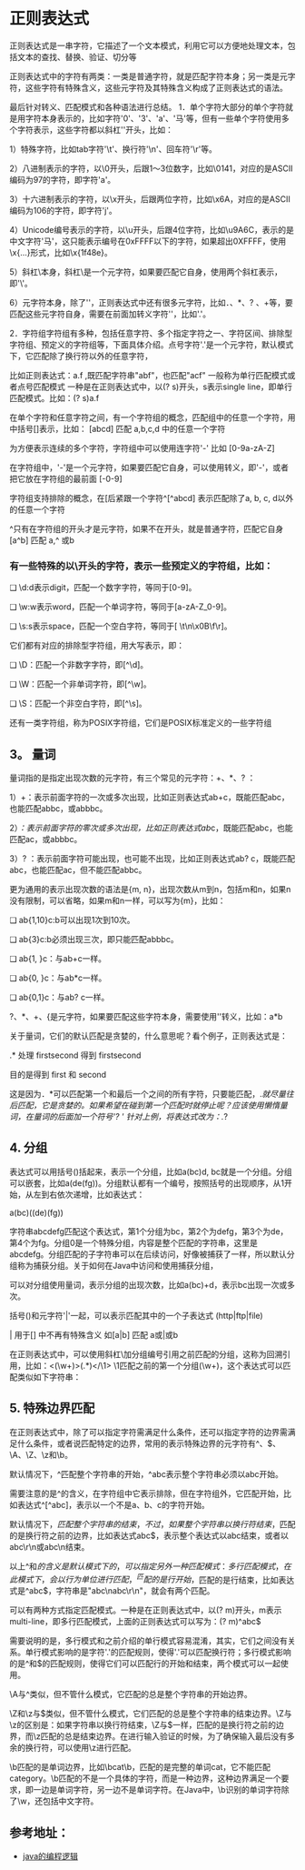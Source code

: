 # 正则表达式

 正则表达式是一串字符，它描述了一个文本模式，利用它可以方便地处理文本，包括文本的查找、替换、验证、切分等

 正则表达式中的字符有两类：一类是普通字符，就是匹配字符本身；另一类是元字符，这些字符有特殊含义，这些元字符及其特殊含义构成了正则表达式的语法。

 最后针对转义、匹配模式和各种语法进行总结。
 1．单个字符大部分的单个字符就是用字符本身表示的，比如字符'0'、'3'、'a'、'马'等，但有一些单个字符使用多个字符表示，这些字符都以斜杠'\'开头，比如：

 1）特殊字符，比如tab字符'\t'、换行符'\n'、回车符'\r'等。

 2）八进制表示的字符，以\0开头，后跟1～3位数字，比如\0141，对应的是ASCII编码为97的字符，即字符'a'。

 3）十六进制表示的字符，以\x开头，后跟两位字符，比如\x6A，对应的是ASCII编码为106的字符，即字符'j'。

 4）Unicode编号表示的字符，以\u开头，后跟4位字符，比如\u9A6C，表示的是中文字符'马'，这只能表示编号在0xFFFF以下的字符，如果超出0ⅩFFFF，使用\x{...}形式，比如\x{1f48e}。

 5）斜杠\本身，斜杠\是一个元字符，如果要匹配它自身，使用两个斜杠表示，即'\\'。

 6）元字符本身，除了'\'，正则表达式中还有很多元字符，比如．、*、? 、+等，要匹配这些元字符自身，需要在前面加转义字符'\'，比如'\.'。

 2．字符组字符组有多种，包括任意字符、多个指定字符之一、字符区间、排除型字符组、预定义的字符组等，下面具体介绍。点号字符'.'是一个元字符，默认模式下，它匹配除了换行符以外的任意字符，

 比如正则表达式：a.f ,既匹配字符串"abf"，也匹配"acf" 一般称为单行匹配模式或者点号匹配模式  一种是在正则表达式中，以(? s)开头，s表示single line，即单行匹配模式。比如：(? s)a.f


在单个字符和任意字符之间，有一个字符组的概念，匹配组中的任意一个字符，用中括号[]表示，比如： [abcd] 匹配 a,b,c,d 中的任意一个字符

为方便表示连续的多个字符，字符组中可以使用连字符'-' 比如 [0-9a-zA-Z]

在字符组中，'-'是一个元字符，如果要匹配它自身，可以使用转义，即'\-'，或者把它放在字符组的最前面 [-0-9]

字符组支持排除的概念，在[后紧跟一个字符^[^abcd] 表示匹配除了a, b, c, d以外的任意一个字符

^只有在字符组的开头才是元字符，如果不在开头，就是普通字符，匹配它自身
[a^b] 匹配 a,^ 或b

### 有一些特殊的以\开头的字符，表示一些预定义的字符组，比如：

❑ \d:d表示digit，匹配一个数字字符，等同于[0-9]。

❑ \w:w表示word，匹配一个单词字符，等同于[a-zA-Z_0-9]。

❑ \s:s表示space，匹配一个空白字符，等同于[ \t\n\x0B\f\r]。

它们都有对应的排除型字符组，用大写表示，即：

❑ \D：匹配一个非数字字符，即[^\d]。

❑ \W：匹配一个非单词字符，即[^\w]。

❑ \S：匹配一个非空白字符，即[^\s]。

还有一类字符组，称为POSIⅩ字符组，它们是POSIⅩ标准定义的一些字符组

## 3。 量词

量词指的是指定出现次数的元字符，有三个常见的元字符：+、*、? ：

1）+：表示前面字符的一次或多次出现，比如正则表达式ab+c，既能匹配abc，也能匹配abbc，或abbbc。

2）*：表示前面字符的零次或多次出现，比如正则表达式ab*c，既能匹配abc，也能匹配ac，或abbbc。

3）? ：表示前面字符可能出现，也可能不出现，比如正则表达式ab? c，既能匹配abc，也能匹配ac，但不能匹配abbc。

更为通用的表示出现次数的语法是{m, n}，出现次数从m到n，包括m和n，如果n没有限制，可以省略，如果m和n一样，可以写为{m}，比如：

❑ ab{1,10}c:b可以出现1次到10次。

❑ ab{3}c:b必须出现三次，即只能匹配abbbc。

❑ ab{1, }c：与ab+c一样。

❑ ab{0, }c：与ab*c一样。

❑ ab{0,1}c：与ab? c一样。

?、*、+、{是元字符，如果要匹配这些字符本身，需要使用'\'转义，比如：a\*b


关于量词，它们的默认匹配是贪婪的，什么意思呢？看个例子，正则表达式是：

<a>.*</a>
处理 
<a>first</a><a>second</a>
得到 <a>first</a><a>second</a> 

目的是得到   <a>first</a> 和 <a>second</a>

这是因为．*可以匹配第一个<a>和最后一个</a>之间的所有字符，只要能匹配，.*就尽量往后匹配，它是贪婪的。如果希望在碰到第一个匹配时就停止呢？应该使用懒惰量词，在量词的后面加一个符号'? '
针对上例，将表达式改为：<a>.*?</a>

## 4. 分组

表达式可以用括号()括起来，表示一个分组，比如a(bc)d, bc就是一个分组。分组可以嵌套，比如a(de(fg))。分组默认都有一个编号，按照括号的出现顺序，从1开始，从左到右依次递增，比如表达式：

a(bc)((de)(fg))

字符串abcdefg匹配这个表达式，第1个分组为bc，第2个为defg，第3个为de，第4个为fg。分组0是一个特殊分组，内容是整个匹配的字符串，这里是abcdefg。分组匹配的子字符串可以在后续访问，好像被捕获了一样，所以默认分组称为捕获分组。关于如何在Java中访问和使用捕获分组，


可以对分组使用量词，表示分组的出现次数，比如a(bc)+d，表示bc出现一次或多次。

括号()和元字符'|'一起，可以表示匹配其中的一个子表达式 (http|ftp|file)

| 用于[] 中不再有特殊含义 如[a|b] 匹配 a或|或b

在正则表达式中，可以使用斜杠\加分组编号引用之前匹配的分组，这称为回溯引用，比如：<(\w+)>(.*)</\1>  \1匹配之前的第一个分组(\w+)，这个表达式可以匹配类似如下字符串：
<title>bc</title>

## 5. 特殊边界匹配

在正则表达式中，除了可以指定字符需满足什么条件，还可以指定字符的边界需满足什么条件，或者说匹配特定的边界，常用的表示特殊边界的元字符有^、$、\A、\Z、\z和\b。

默认情况下，^匹配整个字符串的开始，^abc表示整个字符串必须以abc开始。

需要注意的是^的含义，在字符组中它表示排除，但在字符组外，它匹配开始，比如表达式^[^abc]，表示以一个不是a、b、c的字符开始。

默认情况下，$匹配整个字符串的结束，不过，如果整个字符串以换行符结束，$匹配的是换行符之前的边界，比如表达式abc$，表示整个表达式以abc结束，或者以abc\r\n或abc\n结束。

以上^和$的含义是默认模式下的，可以指定另外一种匹配模式：多行匹配模式，在此模式下，会以行为单位进行匹配，^匹配的是行开始，$匹配的是行结束，比如表达式是^abc$，字符串是"abc\nabc\r\n"，就会有两个匹配。

可以有两种方式指定匹配模式。一种是在正则表达式中，以(? m)开头，m表示multi-line，即多行匹配模式，上面的正则表达式可以写为：(? m)^abc$

需要说明的是，多行模式和之前介绍的单行模式容易混淆，其实，它们之间没有关系。单行模式影响的是字符'.'的匹配规则，使得'.'可以匹配换行符；多行模式影响的是^和$的匹配规则，使得它们可以匹配行的开始和结束，两个模式可以一起使用。 

\A与^类似，但不管什么模式，它匹配的总是整个字符串的开始边界。

\Z和\z与$类似，但不管什么模式，它们匹配的总是整个字符串的结束边界。\Z与\z的区别是：如果字符串以换行符结束，\Z与$一样，匹配的是换行符之前的边界，而\z匹配的总是结束边界。在进行输入验证的时候，为了确保输入最后没有多余的换行符，可以使用\z进行匹配。

\b匹配的是单词边界，比如\bcat\b，匹配的是完整的单词cat，它不能匹配category。\b匹配的不是一个具体的字符，而是一种边界，这种边界满足一个要求，即一边是单词字符，另一边不是单词字符。在Java中，\b识别的单词字符除了\w，还包括中文字符。

## 参考地址：

* [java的编程逻辑](https://weread.qq.com/web/reader/b51320f05e159eb51b29226ka8b3222028ea8baa56554b9)


